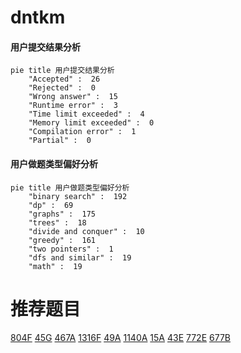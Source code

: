 # dntkm

<!-- tabs:start -->



#### **用户提交结果分析**

```mermaid
pie title 用户提交结果分析
    "Accepted" :  26
    "Rejected" :  0
    "Wrong answer" :  15
    "Runtime error" :  3
    "Time limit exceeded" :  4
    "Memory limit exceeded" :  0
    "Compilation error" :  1
    "Partial" :  0
```

#### **用户做题类型偏好分析**

```mermaid
pie title 用户做题类型偏好分析
    "binary search" :  192
    "dp" :  69
    "graphs" :  175
    "trees" :  18
    "divide and conquer" :  10
    "greedy" :  161
    "two pointers" :  1
    "dfs and similar" :  19
    "math" :  19
```



<!-- tabs:end -->
# 推荐题目
[804F](https://codeforces.com/contest/804/problem/F)
[45G](https://codeforces.com/contest/45/problem/G)
[467A](https://codeforces.com/contest/467/problem/A)
[1316F](https://codeforces.com/contest/1316/problem/F)
[49A](https://codeforces.com/contest/49/problem/A)
[1140A](https://codeforces.com/contest/1140/problem/A)
[15A](https://codeforces.com/contest/15/problem/A)
[43E](https://codeforces.com/contest/43/problem/E)
[772E](https://codeforces.com/contest/772/problem/E)
[677B](https://codeforces.com/contest/677/problem/B)

